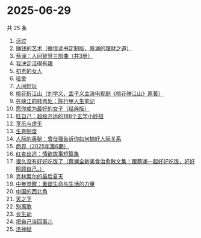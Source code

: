 # 2025-06-29

共 25 条

<!-- BEGIN WEREAD -->
<!-- 最后更新时间 2025-06-29 13:14:12 +0800 -->
1. [活过](https://weread.qq.com/web/bookDetail/6d832730813ab9f00g015126)
1. [赚钱的艺术（微信读书定制版，蔡澜的理财之道）](https://weread.qq.com/web/bookDetail/1fe32b60813ab9052g011c9e)
1. [蔡澜：人间智慧三部曲（共3册）](https://weread.qq.com/web/bookDetail/742320d0813ab8ff9g01995b)
1. [我决定活得有趣](https://weread.qq.com/web/bookDetail/4b0327105dd6dc4b003bbc5)
1. [初老的女人](https://weread.qq.com/web/bookDetail/31832ad0813aba13eg01342b)
1. [哑舍](https://weread.qq.com/web/bookDetail/659321d075f86bc6g0167ed)
1. [人间好玩](https://weread.qq.com/web/bookDetail/b8e32f90722fc839b8ec124)
1. [桃花折江山（刘学义、孟子义主演电视剧《桃花映江山》原著）](https://weread.qq.com/web/bookDetail/cd3326d0717c3e36cd3a199)
1. [在峡江的转弯处：陈行甲人生笔记](https://weread.qq.com/web/bookDetail/bca326a0813ab8f5ag016fc1)
1. [愿你成为最好的女子（经典版）](https://weread.qq.com/web/bookDetail/f6c32ab07200b281f6c725a)
1. [旺自己：超级开运的188个玄学小妙招](https://weread.qq.com/web/bookDetail/edb321d0813aba0efg01605a)
1. [享乐与虚无](https://weread.qq.com/web/bookDetail/43a32aa0813aba117g0130e2)
1. [生育制度](https://weread.qq.com/web/bookDetail/f9132af07165a293f91a6ec)
1. [人际的奥秘：曾仕强告诉你如何搞好人际关系](https://weread.qq.com/web/bookDetail/006329805b3739006f917d1)
1. [商界（2025年第6期）](https://weread.qq.com/web/bookDetail/0f632ea0813aba107g01161d)
1. [红杏出逃：情欲故事短篇集](https://weread.qq.com/web/bookDetail/5f9323c0813ab9faeg01613e)
1. [很久没有好好吃饭了（蔡澜全新美食治愈散文集！跟蔡澜一起好好吃饭，好好照顾自己。）](https://weread.qq.com/web/bookDetail/741329d0813ab9aacg0102d2)
1. [克林索尔的最后夏天](https://weread.qq.com/web/bookDetail/2eb32580813aba09dg01940c)
1. [中年觉醒：重塑生命与生活的力量](https://weread.qq.com/web/bookDetail/a8e32b20813aba09eg016d64)
1. [中国的西北角](https://weread.qq.com/web/bookDetail/c3a32400813ab9a18g01031b)
1. [天之下](https://weread.qq.com/web/bookDetail/4de326a0721770aa4de95f4)
1. [别离歌](https://weread.qq.com/web/bookDetail/b3f32960813aba0f7g0152c8)
1. [长生劫](https://weread.qq.com/web/bookDetail/7df32f80813ab9fcfg0196f6)
1. [把自己当回事儿](https://weread.qq.com/web/bookDetail/d2d32fe07247528dd2d5ac6)
1. [洛神赋](https://weread.qq.com/web/bookDetail/36432460813ab956ag017915)
<!-- END WEREAD -->
